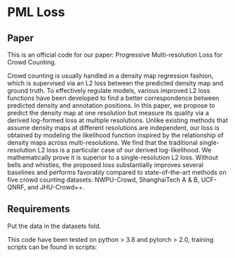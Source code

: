 # PML Loss

## Paper

This is an official code for our paper: Progressive Multi-resolution Loss for Crowd Counting. 

Crowd counting is usually handled in a density map regression fashion, which is supervised via an L2 loss between the predicted density map and ground truth.
To effectively regulate models, various improved L2 loss functions have been developed to find a better correspondence between predicted density and annotation positions.
In this paper, we propose to predict the density map at one resolution but measure its quality via a derived log-formed loss at multiple resolutions. 
Unlike existing methods that assume density maps at different resolutions are independent, 
our loss is obtained by modeling the likelihood function inspired by the relationship of density maps across multi-resolutions.
We find that the traditional single-resolution L2 loss is a particular case of our derived log-likelihood.
We mathematically prove it is superior to a single-resolution L2 loss.
Without bells and whistles, the proposed loss substantially improves several baselines and performs favorably compared to state-of-the-art methods on five crowd counting datasets: NWPU-Crowd, ShanghaiTech A \& B, UCF-QNRF, and JHU-Crowd++.

## Requirements

Put the data in the datasets fold.

This code have been tested on python > 3.8 and pytorch > 2.0, training scripts can be found in scripts:
